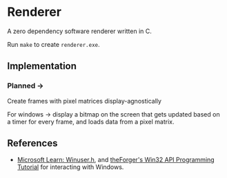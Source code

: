 # Renderer

A zero dependency software renderer written in C.

Run `make` to create `renderer.exe`.

## Implementation

### Planned ->

Create frames with pixel matrices display-agnostically

For windows -> display a bitmap on the screen that gets updated based on a timer for every frame, and loads data from a pixel matrix.

## References

+ [Microsoft Learn: Winuser.h](https://learn.microsoft.com/en-us/windows/win32/api/winuser/), and [theForger's Win32 API Programming Tutorial](http://www.winprog.org/tutorial/simple_window.html)  for interacting with Windows.